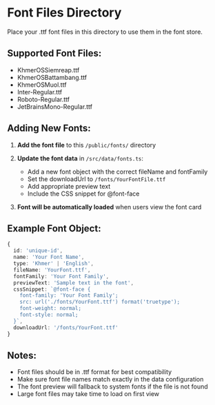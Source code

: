 # Font Files Directory

Place your .ttf font files in this directory to use them in the font store.

## Supported Font Files:
- KhmerOSSiemreap.ttf
- KhmerOSBattambang.ttf  
- KhmerOSMuol.ttf
- Inter-Regular.ttf
- Roboto-Regular.ttf
- JetBrainsMono-Regular.ttf

## Adding New Fonts:

1. **Add the font file** to this `/public/fonts/` directory
2. **Update the font data** in `/src/data/fonts.ts`:
   - Add a new font object with the correct fileName and fontFamily
   - Set the downloadUrl to `/fonts/YourFontFile.ttf`
   - Add appropriate preview text
   - Include the CSS snippet for @font-face

3. **Font will be automatically loaded** when users view the font card

## Example Font Object:
```typescript
{
  id: 'unique-id',
  name: 'Your Font Name',
  type: 'Khmer' | 'English',
  fileName: 'YourFont.ttf',
  fontFamily: 'Your Font Family',
  previewText: 'Sample text in the font',
  cssSnippet: `@font-face {
    font-family: 'Your Font Family';
    src: url('./fonts/YourFont.ttf') format('truetype');
    font-weight: normal;
    font-style: normal;
  }`,
  downloadUrl: '/fonts/YourFont.ttf'
}
```

## Notes:
- Font files should be in .ttf format for best compatibility
- Make sure font file names match exactly in the data configuration
- The font preview will fallback to system fonts if the file is not found
- Large font files may take time to load on first view
